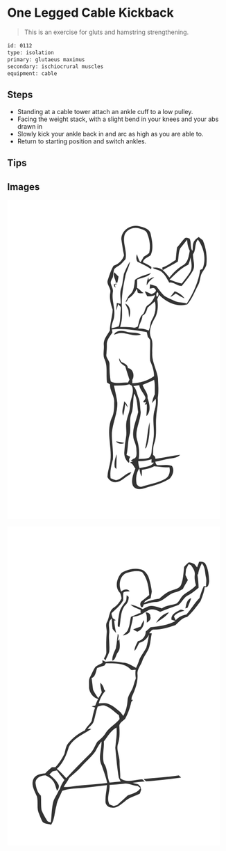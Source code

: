 # One Legged Cable Kickback
> This is an exercise for gluts and hamstring strengthening.

``` 
id: 0112 
type: isolation 
primary: glutaeus maximus 
secondary: ischiocrural muscles 
equipment: cable 
``` 

## Steps

 - Standing at a cable tower attach an ankle cuff to a low pulley.
 - Facing the weight stack, with a slight bend in your knees and your abs drawn in
 - Slowly kick your ankle back in and arc as high as you are able to.
 - Return to starting position and switch ankles.

## Tips


## Images

![](./../svg/0112-relaxation.svg)

![](./../svg/0112-tension.svg)
